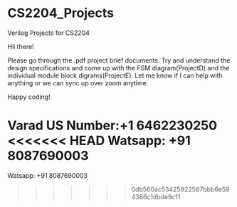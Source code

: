 # CS2204_Projects
Verilog Projects for CS2204

Hii there!

Please go through the .pdf project brief documents. Try and understand the design specifications and come up with the FSM diagram(ProjectD) and the individual module block digrams(ProjectE).
Let me know if I can help with anything or we can sync up over zoom anytime.

Happy coding!

Varad
US Number:+1 6462230250
<<<<<<< HEAD
Watsapp:  +91 8087690003
=======
Watsapp:  +91 8087690003
>>>>>>> 0db560ac53425922587bbb6e594386c1dbde9c11
